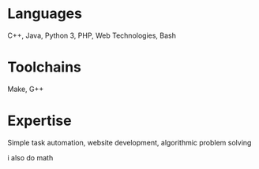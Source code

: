 # Languages
C++, Java, Python 3, PHP, Web Technologies, Bash
# Toolchains
Make, G++
# Expertise
Simple task automation, website development, algorithmic problem solving

i also do math
